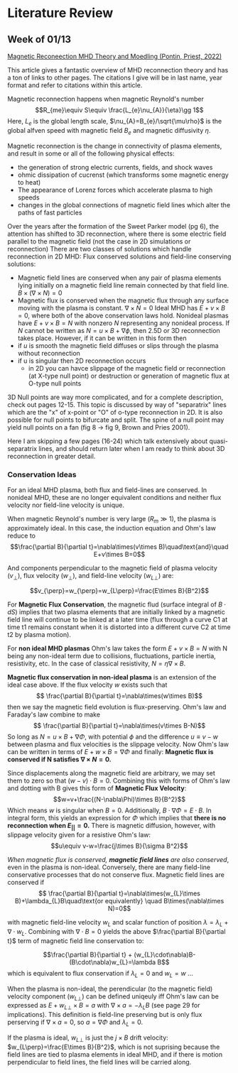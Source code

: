 # Literature Review
## Week of 01/13
[Magnetic Reconeection MHD Theory and Moedling (Pontin, Priest, 2022)](https://link.springer.com/article/10.1007/s41116-022-00032-9)

This article gives a fantastic overview of MHD reconnection theory and has a ton of links to other pages. The citations I give will be in last name, year format and refer to citations within this article.

Magnetic reconnection happens when magnetic Reynold's number $$R_{me}\equiv S\equiv \frac{L_{e}\nu_{A}}{\eta}\gg 1$$
Here, $L_{e}$ is the global length scale, $\nu_{A}=B_{e}/\sqrt{\mu\rho}$ is the global alfven speed with magnetic field $B_{e}$ and magnetic diffusivity $\eta$.

Magnetic reconnection is the change in connectivity of plasma elements, and result in some or all of the following physical effects:
 - the generation of strong electric currents, fields, and shock waves
 - ohmic dissipation of cucrenst (which transforms some magnetic energy to heat)
 - The appearance of Lorenz forces which accelerate plasma to high speeds
 - changes in the global connections of magnetic field lines which alter the paths of fast particles

Over the years after the formation of the Sweet Parker model (pg 6), the attention has shifted to 3D reconnection, where there is some electric field parallel to the magnetic field (not the case in 2D simulations or reconnection)
There are two classes of solutions which handle reconnection in 2D MHD: Flux conserved solutions and field-line conserving solutions:
 - Magnetic field lines are conserved when any pair of plasma elements lying initially on a magnetic field line remain connected by that field line. $B\times(\nabla\times N)=0$
 - Magnetic flux is conserved when the magnetic flux through any surface moving with the plasma is constant. $\nabla\times N=0$
Ideal MHD has $E+v\times B=0$, where both of the above conservation laws hold. Nonideal plasmas have $E+v\times B=N$ with nonzero $N$ representing any nonideal process.
If $N$ cannot be written as $N=u\times B+\nabla\phi$, then 2.5D or 3D reconnection takes place. However, if it can be written in this form then
 - if $u$ is smooth the magnetic field diffuses or slips through the plasma without reconnection
 - if u is singular then 2D reconnection occurs
    - in 2D you can havce slippage of the magnetic field or reconnection (at X-type null point) or destruction or generation of magnetic flux at O-type null points

3D Null points are way more complicated, and for a complete description, check out pages 12-15. This topic is discussed by way of "separatrix" lines which are the "x" of x-point or "O" of o-type reconnection in 2D. It is also possible for null points to bifurcate and split. The spine of a null point may yield null points on a fan (fig 8 -> fig 9, Brown and Pries 2001).

Here I am skipping a few pages (16-24) which talk extensively about quasi-separatrix lines, and should return later when I am ready to think about 3D reconnection in greater detail.

### Conservation Ideas

For an ideal MHD plasma, both flux and field-lines are conserved. In nonideal MHD, these are no longer equivalent conditions and neither flux velocity nor field-line velocity is unique. 

When magnetic Reynold's number is very large ($R_{m}\gg 1$), the plasma is approximately ideal. In this case, the induction equation and Ohm's law reduce to 
$$\frac{\partial B}{\partial t}=\nabla\times(v\times B)\quad\text{and}\quad E+v\times B=0$$

And components perpendicular to the magnetic field of plasma velocity ($v_{\perp}$), flux velocity ($w_{\perp}$), and field-line velocity ($w_{L\perp}$) are:

$$v_{\perp}=w_{\perp}=w_{L\perp}=\frac{E\times B}{B^2}$$

For **Magnetic Flux Conservation**, the magnetic flud (surface integral of $B\cdot dS$) implies that two plasma elements that are initially linked by a magnetic field line will continue to be linked at a later time (flux through a curve C1 at time t1 remains constant when it is distorted into a different curve C2 at time t2 by plasma motion).

For **non ideal MHD plasmas** Ohm's law takes the form $E+v\times B=N$ with N being any non-ideal term due to collisions, fluctuations, particle inertia, resistivity, etc. In the case of classical resistivity, $N=\eta\nabla\times B$.

**Magnetic flux conservation in non-ideal plasma** is an extension of the ideal case above. If the flux velocity $w$ exists such that
$$ \frac{\partial B}{\partial t}=\nabla\times(w\times B)$$
then we say the magnetic field evolution is flux-preserving. Ohm's law and Faraday's law combine to make
$$ \frac{\partial B}{\partial t}=\nabla\times(v\times B-N)$$
So long as $N=u\times B+\nabla\Phi$, with potential $\phi$ and the difference $u\equiv v-w$ between plasma and flux velocities is the slippage velocity. Now Ohm's law can be written in terms of $E+w\times B=\nabla \Phi$ and finally: **Magnetic flux is conserved if N satisfies $\nabla\times N=0$.**

Since displacements along the magnetic field are arbitrary, we may set them to zero so that $(w-v)\cdot B=0$. Combining this with forms of Ohm's law and dotting with B gives this form of **Magnetic Flux Velocity**:
$$w=v+\frac{(N-\nabla\Phi)\times B}{B^2}$$
Which means $w$ is singular when $B=0$. Additionally, $B\cdot\nabla\Phi=E\cdot B$. In integral form, this yields an expression for $\Phi$ which implies that **there is no reconnection when $E_{||}=0$.** There is magnetic diffusion, however, with slippage velocity given for a resistive Ohm's law:
$$u\equiv v-w=\frac{j\times B}{\sigma B^2}$$

*When magnetic flux is conserved, **magnetic field lines** are also conserved*, even in the plasma is non-ideal. Conversely, there are many field-line conservative processes that do not conserve flux. Magnetic field lines are conserved if
$$ \frac{\partial B}{\partial t}=\nabla\times(w_{L}\times B)+\lambda_{L}B\quad\text{or equivalently} \quad B\times(\nabla\times N)=0$$

with magnetic field-line velocity $w_{L}$ and scalar function of position $\lambda=\lambda_{L}+\nabla\cdot w_{L}$. Combining with $\nabla\cdot B=0$ yields the above $\frac{\partial B}{\partial t}$ term of magnetic field line conservation to:

$$\frac{\partial B}{\partial t} + (w_{L}\cdot\nabla)B-(B\cdot\nabla)w_{L}=\lambda B$$
which is equivalent to flux conservation if $\lambda_{L}=0$ and $w_{L}=w$ ...

When the plasma is non-ideal, the perendicular (to the magnetic field) velocity component ($w_{L\perp}$) can be defined uniqeuly iff Ohm's law can be expressed as $E+w_{L\perp}\times B=a$ with $\nabla \times a = -\lambda_{L}B$ (see page 29 for implications). This definition is field-line preserving but is only flux perserving if $\nabla\times a=0$, so $a=\nabla\Phi$ and $\lambda_{L}=0$.

If the plasma is ideal, $w_{L\perp}$ is just the $j\times B$ drift velocity: $w_{L\perp}=\frac{E\times B}{B^2}$, which is not suprising because the field lines are tied to plasma elements in ideal MHD, and if there is motion perpendicular to field lines, the field lines will be carried along.